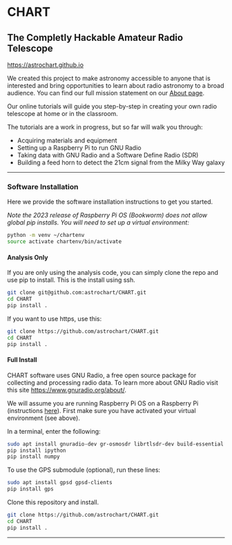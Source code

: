 
# CHART
## The Completly Hackable Amateur Radio Telescope
https://astrochart.github.io

We created this project to make astronomy accessible to anyone that is interested and bring opportunities to learn about radio astronomy to a broad audience. You can find our full mission statement on our [About page](https://astrochart.github.io/website/about.html).

Our online tutorials will guide you step-by-step in creating your own radio telescope at home or in the classroom.

The tutorials are a work in progress, but so far will walk you through:
- Acquiring materials and equipment
- Setting up a Raspberry Pi to run GNU Radio
- Taking data with GNU Radio and a Software Define Radio (SDR)
- Building a feed horn to detect the 21cm signal from the Milky Way galaxy

---

### Software Installation

Here we provide the software installation instructions to get you started.

*Note the 2023 release of Raspberry Pi OS (Bookworm) does not allow global pip installs. You will need to set up a virtual environment:*
```bash
python -m venv ~/chartenv
source activate chartenv/bin/activate
```

#### Analysis Only

If you are only using the analysis code, you can simply clone the repo and use pip to install. This is the install using ssh. 
```bash
git clone git@github.com:astrochart/CHART.git
cd CHART
pip install .
```
If you want to use https, use this:
```bash
git clone https://github.com/astrochart/CHART.git
cd CHART
pip install .
```

#### Full Install

CHART software uses GNU Radio, a free open source package for collecting and processing radio data.
To learn more about GNU Radio visit this site https://www.gnuradio.org/about/.

We will assume you are running Raspberry Pi OS on a Raspberry Pi (instructions  [here](https://astrochart.github.io/website/software.html)).
First make sure you have activated your virtual environment (see above).

In a terminal, enter the following:
```bash
sudo apt install gnuradio-dev gr-osmosdr librtlsdr-dev build-essential git cmake xterm
pip install ipython
pip install numpy
```

To use the GPS submodule (optional), run these lines:
```bash
sudo apt install gpsd gpsd-clients
pip install gps
```

Clone this repository and install. 
```bash
git clone https://github.com/astrochart/CHART.git
cd CHART
pip install .
```


---
